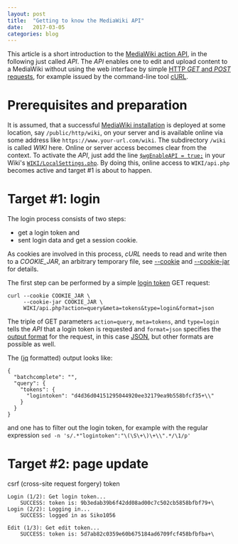 ```yaml
---
layout: post
title:  "Getting to know the MediaWiki API"
date:   2017-03-05
categories: blog
---
```


This article is a short introduction to the
[MediaWiki action API](https://www.mediawiki.org/wiki/API:Main_page),
in the following just called *API*.
The *API* enables one to edit and upload content to a MediaWiki
without using the web interface by simple
[HTTP *GET* and *POST* requests](https://en.wikipedia.org/wiki/Hypertext_Transfer_Protocol#Request_methods),
for example issued by the command-line tool
[cURL](https://en.wikipedia.org/wiki/CURL).


# Prerequisites and preparation

It is assumed,
that a successful
[MediaWiki installation](https://www.mediawiki.org/wiki/Manual:Installation_guide)
is deployed at some location,
say `/public/http/wiki`,
on your server and is available online
via some address like `https://www.your-url.com/wiki`.
The subdirectory `/wiki` is called *WIKI* here.
Online or server access becomes clear from the context.
To activate the *API*,
just add the line
[`$wgEnableAPI = true;`](https://www.mediawiki.org/wiki/Special:MyLanguage/Manual:$wgEnableAPI)
in your Wiki's
[`WIKI/LocalSettings.php`](https://www.mediawiki.org/wiki/Special:MyLanguage/Manual:LocalSettings.php).
By doing this,
online access to `WIKI/api.php` becomes active
and target #1 is about to happen.


# Target #1: login

The login process consists of two steps:

* get a login token and
* sent login data and get a session cookie.

As cookies are involved in this process,
*cURL* needs to read and write then to a *COOKIE_JAR*,
an arbitrary temporary file,
see [--cookie](https://curl.haxx.se/docs/manpage.html#-c)
and [--cookie-jar](https://curl.haxx.se/docs/manpage.html#-c)
for details.

The first step can be performed by a simple
[login token](https://www.mediawiki.org/wiki/API:Tokens) GET request:

```
curl --cookie COOKIE_JAR \
     --cookie-jar COOKIE_JAR \
     WIKI/api.php?action=query&meta=tokens&type=login&format=json
```

The triple of GET parameters `action=query`, `meta=tokens`, and `type=login`
tells the *API* that a login token is requested and `format=json` specifies
the [output format](https://www.mediawiki.org/wiki/API:Data_formats#Output)
for the request,
in this case [JSON](https://en.wikipedia.org/wiki/JSON),
but other formats are possible as well.

The ([jq](https://stedolan.github.io/jq) formatted) output looks like:

```
{
  "batchcomplete": "",
  "query": {
    "tokens": {
      "logintoken": "d4d36d04151295044920ee32179ea9b558bfcf35+\\"
    }
  }
}
```

and one has to filter out the login token,
for example with the regular expression
`sed -n 's/.*"logintoken":"\(\S\+\)\+\\".*/\1/p'`

# Target #2: page update


csrf (cross-site request forgery) token

```
Login (1/2): Get login token...
    SUCCESS: token is: 9b3edab39b6f42dd08ad00c7c502cb5858bfbf79+\
Login (2/2): Logging in...
    SUCCESS: logged in as Siko1056

Edit (1/3): Get edit token...
    SUCCESS: token is: 5d7ab82c0359e60b675184ad6709fcf458bfbfba+\
```
